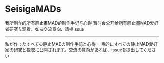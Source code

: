# SeisigaMADs
我所制作的所有靜止畫MAD的制作手记与心得
暂时会公开给所有靜止畫MAD爱好者研究与观看，如有交流意向，请提issue

---

私が作ったすべての静止MADの制作手記と心得
一時的にすべての静止MAD愛好家の研究と視聴に公開されます。交流の意向があれば、issueを提出してください

